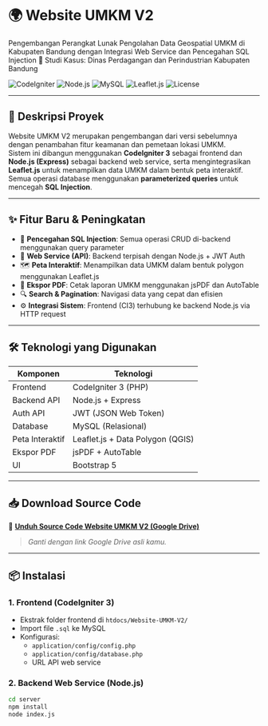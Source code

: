 # 🌍 Website UMKM V2

Pengembangan Perangkat Lunak Pengolahan Data Geospatial UMKM di Kabupaten Bandung dengan Integrasi Web Service dan Pencegahan SQL Injection 
📍 Studi Kasus: Dinas Perdagangan dan Perindustrian Kabupaten Bandung

![CodeIgniter](https://img.shields.io/badge/frontend-CodeIgniter%203-red.svg)
![Node.js](https://img.shields.io/badge/backend-Node.js-green.svg)
![MySQL](https://img.shields.io/badge/database-MySQL-yellow.svg)
![Leaflet.js](https://img.shields.io/badge/maps-Leaflet.js-brightgreen.svg)
![License](https://img.shields.io/badge/license-MIT-blue.svg)

---

## 📌 Deskripsi Proyek

Website UMKM V2 merupakan pengembangan dari versi sebelumnya dengan penambahan fitur keamanan dan pemetaan lokasi UMKM.  
Sistem ini dibangun menggunakan **CodeIgniter 3** sebagai frontend dan **Node.js (Express)** sebagai backend web service, serta mengintegrasikan **Leaflet.js** untuk menampilkan data UMKM dalam bentuk peta interaktif.  
Semua operasi database menggunakan **parameterized queries** untuk mencegah **SQL Injection**.

---

## ✨ Fitur Baru & Peningkatan

- 🔐 **Pencegahan SQL Injection**: Semua operasi CRUD di-backend menggunakan query parameter
- 🧭 **Web Service (API)**: Backend terpisah dengan Node.js + JWT Auth
- 🗺️ **Peta Interaktif**: Menampilkan data UMKM dalam bentuk polygon menggunakan Leaflet.js
- 📄 **Ekspor PDF**: Cetak laporan UMKM menggunakan jsPDF dan AutoTable
- 🔍 **Search & Pagination**: Navigasi data yang cepat dan efisien
- ⚙️ **Integrasi Sistem**: Frontend (CI3) terhubung ke backend Node.js via HTTP request

---

## 🛠️ Teknologi yang Digunakan

| Komponen        | Teknologi                            |
|------------------|----------------------------------------|
| Frontend         | CodeIgniter 3 (PHP)                   |
| Backend API      | Node.js + Express                     |
| Auth API         | JWT (JSON Web Token)                  |
| Database         | MySQL (Relasional)                    |
| Peta Interaktif  | Leaflet.js + Data Polygon (QGIS)      |
| Ekspor PDF       | jsPDF + AutoTable                     |
| UI               | Bootstrap 5                           |

---


## 📥 Download Source Code

🔗 **[Unduh Source Code Website UMKM V2 (Google Drive)](https://drive.google.com/drive/folders/1_N-wJFxykzO_3pF_PcC8zImsKEWU0__w?usp=sharing)**  
> *Ganti dengan link Google Drive asli kamu.*

---

## 📦 Instalasi

### 1. **Frontend (CodeIgniter 3)**

- Ekstrak folder frontend di `htdocs/Website-UMKM-V2/`
- Import file `.sql` ke MySQL
- Konfigurasi:
  - `application/config/config.php`
  - `application/config/database.php`
  - URL API web service

### 2. **Backend Web Service (Node.js)**

```bash
cd server
npm install
node index.js
